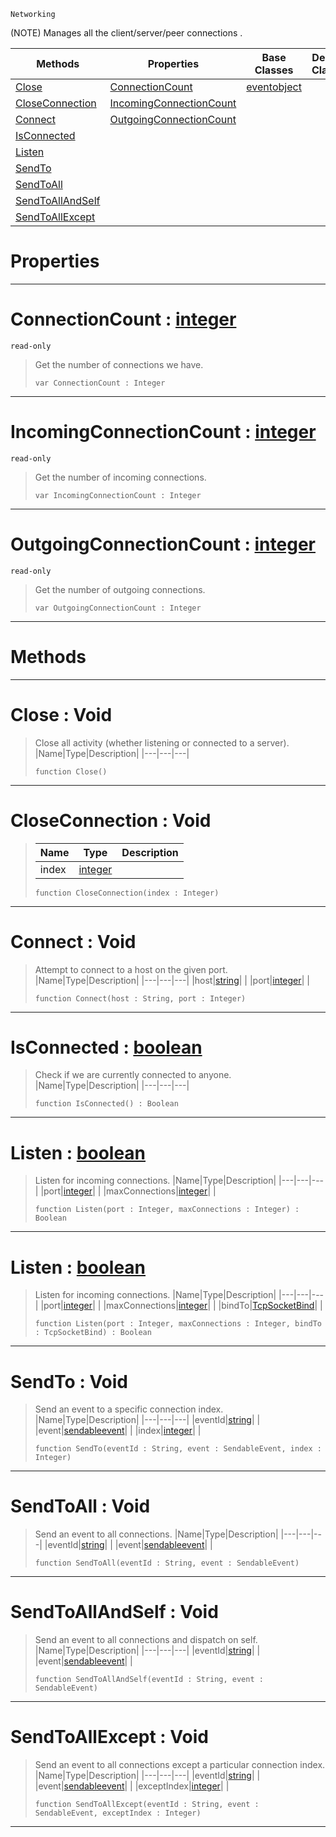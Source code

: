  `Networking`

(NOTE) Manages all the client/server/peer connections .

|Methods|Properties|Base Classes|Derived Classes|
|---|---|---|---|
|[ Close](https://github.com/ArendDanielek/ZeroDocsTest/blob/master/code_reference/class_reference/tcpsocket.markdown#close-void)|[ ConnectionCount](https://github.com/ArendDanielek/ZeroDocsTest/blob/master/code_reference/class_reference/tcpsocket.markdown#connectioncount-zero-eng)|[eventobject](https://github.com/ArendDanielek/ZeroDocsTest/blob/master/code_reference/class_reference/eventobject.markdown)| |
|[ CloseConnection](https://github.com/ArendDanielek/ZeroDocsTest/blob/master/code_reference/class_reference/tcpsocket.markdown#closeconnection-void)|[ IncomingConnectionCount](https://github.com/ArendDanielek/ZeroDocsTest/blob/master/code_reference/class_reference/tcpsocket.markdown#incomingconnectioncount)| | |
|[ Connect](https://github.com/ArendDanielek/ZeroDocsTest/blob/master/code_reference/class_reference/tcpsocket.markdown#connect-void)|[ OutgoingConnectionCount](https://github.com/ArendDanielek/ZeroDocsTest/blob/master/code_reference/class_reference/tcpsocket.markdown#outgoingconnectioncount)| | |
|[ IsConnected](https://github.com/ArendDanielek/ZeroDocsTest/blob/master/code_reference/class_reference/tcpsocket.markdown#isconnected-zero-engine)| | | |
|[ Listen](https://github.com/ArendDanielek/ZeroDocsTest/blob/master/code_reference/class_reference/tcpsocket.markdown#listen-zero-engine-docum)| | | |
|[ SendTo](https://github.com/ArendDanielek/ZeroDocsTest/blob/master/code_reference/class_reference/tcpsocket.markdown#sendto-void)| | | |
|[ SendToAll](https://github.com/ArendDanielek/ZeroDocsTest/blob/master/code_reference/class_reference/tcpsocket.markdown#sendtoall-void)| | | |
|[ SendToAllAndSelf](https://github.com/ArendDanielek/ZeroDocsTest/blob/master/code_reference/class_reference/tcpsocket.markdown#sendtoallandself-void)| | | |
|[ SendToAllExcept](https://github.com/ArendDanielek/ZeroDocsTest/blob/master/code_reference/class_reference/tcpsocket.markdown#sendtoallexcept-void)| | | |


 #  Properties


---  
 #  ConnectionCount : [integer](https://github.com/ArendDanielek/ZeroDocsTest/blob/master/code_reference/zilch_base_types/integer.markdown)

 `read-only`

> Get the number of connections we have.
> ``` lang=cpp, name=Zilch
> var ConnectionCount : Integer


---  
 #  IncomingConnectionCount : [integer](https://github.com/ArendDanielek/ZeroDocsTest/blob/master/code_reference/zilch_base_types/integer.markdown)

 `read-only`

> Get the number of incoming connections.
> ``` lang=cpp, name=Zilch
> var IncomingConnectionCount : Integer


---  
 #  OutgoingConnectionCount : [integer](https://github.com/ArendDanielek/ZeroDocsTest/blob/master/code_reference/zilch_base_types/integer.markdown)

 `read-only`

> Get the number of outgoing connections.
> ``` lang=cpp, name=Zilch
> var OutgoingConnectionCount : Integer


---  
 #  Methods


---  
 #  Close : Void

> Close all activity (whether listening or connected to a server).
> |Name|Type|Description|
> |---|---|---|
> ``` lang=cpp, name=Zilch
> function Close()
> ``` 


---  
 #  CloseConnection : Void

> 
> |Name|Type|Description|
> |---|---|---|
> |index|[integer](https://github.com/ArendDanielek/ZeroDocsTest/blob/master/code_reference/zilch_base_types/integer.markdown)| |
> ``` lang=cpp, name=Zilch
> function CloseConnection(index : Integer)
> ``` 


---  
 #  Connect : Void

> Attempt to connect to a host on the given port.
> |Name|Type|Description|
> |---|---|---|
> |host|[string](https://github.com/ArendDanielek/ZeroDocsTest/blob/master/code_reference/zilch_base_types/string.markdown)| |
> |port|[integer](https://github.com/ArendDanielek/ZeroDocsTest/blob/master/code_reference/zilch_base_types/integer.markdown)| |
> ``` lang=cpp, name=Zilch
> function Connect(host : String, port : Integer)
> ``` 


---  
 #  IsConnected : [boolean](https://github.com/ArendDanielek/ZeroDocsTest/blob/master/code_reference/zilch_base_types/boolean.markdown)

> Check if we are currently connected to anyone.
> |Name|Type|Description|
> |---|---|---|
> ``` lang=cpp, name=Zilch
> function IsConnected() : Boolean
> ``` 


---  
 #  Listen : [boolean](https://github.com/ArendDanielek/ZeroDocsTest/blob/master/code_reference/zilch_base_types/boolean.markdown)

> Listen for incoming connections.
> |Name|Type|Description|
> |---|---|---|
> |port|[integer](https://github.com/ArendDanielek/ZeroDocsTest/blob/master/code_reference/zilch_base_types/integer.markdown)| |
> |maxConnections|[integer](https://github.com/ArendDanielek/ZeroDocsTest/blob/master/code_reference/zilch_base_types/integer.markdown)| |
> ``` lang=cpp, name=Zilch
> function Listen(port : Integer, maxConnections : Integer) : Boolean
> ``` 


---  
 #  Listen : [boolean](https://github.com/ArendDanielek/ZeroDocsTest/blob/master/code_reference/zilch_base_types/boolean.markdown)

> Listen for incoming connections.
> |Name|Type|Description|
> |---|---|---|
> |port|[integer](https://github.com/ArendDanielek/ZeroDocsTest/blob/master/code_reference/zilch_base_types/integer.markdown)| |
> |maxConnections|[integer](https://github.com/ArendDanielek/ZeroDocsTest/blob/master/code_reference/zilch_base_types/integer.markdown)| |
> |bindTo|[TcpSocketBind](https://github.com/ArendDanielek/ZeroDocsTest/blob/master/code_reference/enum_reference.markdown#tcpsocketbind)| |
> ``` lang=cpp, name=Zilch
> function Listen(port : Integer, maxConnections : Integer, bindTo : TcpSocketBind) : Boolean
> ``` 


---  
 #  SendTo : Void

> Send an event to a specific connection index.
> |Name|Type|Description|
> |---|---|---|
> |eventId|[string](https://github.com/ArendDanielek/ZeroDocsTest/blob/master/code_reference/zilch_base_types/string.markdown)| |
> |event|[sendableevent](https://github.com/ArendDanielek/ZeroDocsTest/blob/master/code_reference/class_reference/sendableevent.markdown)| |
> |index|[integer](https://github.com/ArendDanielek/ZeroDocsTest/blob/master/code_reference/zilch_base_types/integer.markdown)| |
> ``` lang=cpp, name=Zilch
> function SendTo(eventId : String, event : SendableEvent, index : Integer)
> ``` 


---  
 #  SendToAll : Void

> Send an event to all connections.
> |Name|Type|Description|
> |---|---|---|
> |eventId|[string](https://github.com/ArendDanielek/ZeroDocsTest/blob/master/code_reference/zilch_base_types/string.markdown)| |
> |event|[sendableevent](https://github.com/ArendDanielek/ZeroDocsTest/blob/master/code_reference/class_reference/sendableevent.markdown)| |
> ``` lang=cpp, name=Zilch
> function SendToAll(eventId : String, event : SendableEvent)
> ``` 


---  
 #  SendToAllAndSelf : Void

> Send an event to all connections and dispatch on self.
> |Name|Type|Description|
> |---|---|---|
> |eventId|[string](https://github.com/ArendDanielek/ZeroDocsTest/blob/master/code_reference/zilch_base_types/string.markdown)| |
> |event|[sendableevent](https://github.com/ArendDanielek/ZeroDocsTest/blob/master/code_reference/class_reference/sendableevent.markdown)| |
> ``` lang=cpp, name=Zilch
> function SendToAllAndSelf(eventId : String, event : SendableEvent)
> ``` 


---  
 #  SendToAllExcept : Void

> Send an event to all connections except a particular connection index.
> |Name|Type|Description|
> |---|---|---|
> |eventId|[string](https://github.com/ArendDanielek/ZeroDocsTest/blob/master/code_reference/zilch_base_types/string.markdown)| |
> |event|[sendableevent](https://github.com/ArendDanielek/ZeroDocsTest/blob/master/code_reference/class_reference/sendableevent.markdown)| |
> |exceptIndex|[integer](https://github.com/ArendDanielek/ZeroDocsTest/blob/master/code_reference/zilch_base_types/integer.markdown)| |
> ``` lang=cpp, name=Zilch
> function SendToAllExcept(eventId : String, event : SendableEvent, exceptIndex : Integer)
> ``` 


---  
 
  
  
  
  
  
  
  

 